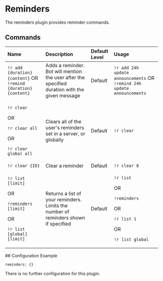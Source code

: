 # Reminders

The reminders plugin provides reminder commands.

## Commands

<table>
  <thead>
    <tr>
      <th style="text-align:left">Name</th>
      <th style="text-align:left">Description</th>
      <th style="text-align:left">Default Level</th>
      <th style="text-align:left">Usage</th>
    </tr>
  </thead>
  <tbody>
    <tr>
      <td style="text-align:left"><code>!r add {duration} {content}</code> OR <code>!remind {duration} {content}</code>
      </td>
      <td style="text-align:left">Adds a reminder. Bot will mention the user after the specified duration
        with the given message</td>
      <td style="text-align:left">Default</td>
      <td style="text-align:left"><code>!r add 24h update announcements</code> OR <code>!remind 24h update announcements</code>
      </td>
    </tr>
    <tr>
      <td style="text-align:left">
        <p><code>!r clear</code>
        </p>
        <p>OR</p>
        <p><code>!r clear all</code>
        </p>
        <p>OR</p>
        <p><code>!r clear global all</code>
        </p>
      </td>
      <td style="text-align:left">Clears all of the user&apos;s reminders set in a server, or globally</td>
      <td style="text-align:left">Default</td>
      <td style="text-align:left"><code>!r clear</code>
      </td>
    </tr>
    <tr>
      <td style="text-align:left"><code>!r clear {ID}</code>
      </td>
      <td style="text-align:left">Clear a reminder</td>
      <td style="text-align:left">Default</td>
      <td style="text-align:left"><code>!r clear 8</code>
      </td>
    </tr>
    <tr>
      <td style="text-align:left">
        <p><code>!r list [limit]</code>
        </p>
        <p>OR</p>
        <p><code>!reminders [limit]</code>
        </p>
        <p>OR</p>
        <p><code>!r list [global] [limit]</code>
        </p>
      </td>
      <td style="text-align:left">Returns a list of your reminders. Limits the number of reminders shown
        if specified</td>
      <td style="text-align:left">Default</td>
      <td style="text-align:left">
        <p><code>!r list</code>
        </p>
        <p>OR</p>
        <p><code>!reminders</code>
        </p>
        <p>OR</p>
        <p><code>!r list 1</code>
        </p>
        <p>OR</p>
        <p><code>!r list global</code>
        </p>
      </td>
    </tr>
  </tbody>
</table>## Configuration Example

```text
reminders: {}
```

There is no further configuration for this plugin.

